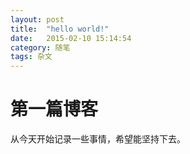 ```yaml
---
layout: post
title:  "hello world!"
date:   2015-02-10 15:14:54
category: 随笔
tags: 杂文
---
```


# 第一篇博客

从今天开始记录一些事情，希望能坚持下去。

